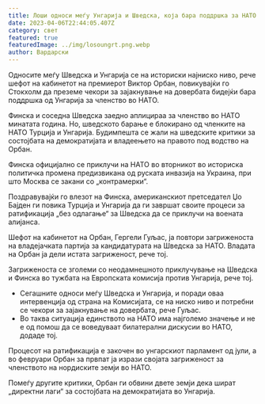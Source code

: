 ```yaml
---
title: Лоши односи меѓу Унгарија и Шведска, која бара поддршка за НАТО
date: 2023-04-06T22:44:05.407Z
category: свет
featured: true
featuredImage: ../img/losoungrt.png.webp
author: Вардарски
---
```


Односите меѓу Шведска и Унгарија се на историски најниско ниво, рече шефот на кабинетот на премиерот Виктор Орбан, повикувајќи го Стокхолм да преземе чекори за зајакнување на довербата бидејќи бара поддршка од Унгарија за членство во НАТО.

Финска и соседна Шведска заедно аплицираа за членство во НАТО минатата година. Но, шведското барање е блокирано од членките на НАТО Турција и Унгарија. Будимпешта се жали на шведските критики за состојбата на демократијата и владеењето на правото под водство на Орбан.

Финска официјално се приклучи на НАТО во вторникот во историска политичка промена предизвикана од руската инвазија на Украина, при што Москва се закани со „контрамерки“.

Поздравувајќи го влезот на Финска, американскиот претседател Џо Бајден ги повика Турција и Унгарија да ги завршат своите процеси за ратификација „без одлагање“ за Шведска да се приклучи на воената алијанса.

Шефот на кабинетот на Орбан, Гергели Гуљас, ја повтори загриженоста на владејачката партија за кандидатурата на Шведска за НАТО. Владата на Орбан ја дели истата загриженост, рече тој.

Загриженоста се зголеми со неодамнешното приклучување на Шведска и Финска во тужбата на Европската комисија против Унгарија, рече тој.

- Сегашните односи меѓу Шведска и Унгарија, и поради оваа интервенција од страна на Комисијата, се на ниско ниво и потребни се чекори за зајакнување на довербата, рече Гуљас.
- Во таква ситуација единството на НАТО има најголемо значење и не е од помош да се воведуваат билатерални дискусии во НАТО, додаде тој.

Процесот на ратификација е закочен во унгарскиот парламент од јули, а во февруари Орбан за првпат ја изрази својата загриженост за членството на нордиските земји во НАТО.

Помеѓу другите критики, Орбан ги обвини двете земји дека шират „директни лаги“ за состојбата на демократијата во Унгарија.
